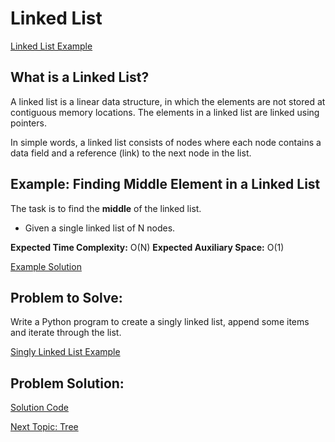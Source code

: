 # Linked List

[Linked List Example](https://github.com/zitlallyalmazan/Final-Project/blob/master/Picture-Files/linked-list-ex.jpeg)

## What is a Linked List?

A linked list is a linear data structure, in which the elements are not stored at contiguous memory locations.
The elements in a linked list are linked using pointers.

In simple words, a linked list consists of nodes where each node contains a data field and a reference (link)
to the next node in the list.

## Example: Finding Middle Element in a Linked List

The task is to find the **middle** of the linked list.

* Given a single linked list of N nodes.

**Expected Time Complexity:** O(N)
**Expected Auxiliary Space:** O(1) 

[Example Solution](https://github.com/zitlallyalmazan/Final-Project/blob/master/Picture-Files/linked-list-example.png)

## Problem to Solve:

Write a Python program to create a singly linked list, append some items and iterate through the list.

[Singly Linked List Example](https://github.com/zitlallyalmazan/Final-Project/blob/master/Picture-Files/singly-linked-list.png)

## Problem Solution:

[Solution Code](https://github.com/zitlallyalmazan/Final-Project/blob/master/Python-Files/linked-list-problem-solution.py)

[Next Topic: Tree](https://github.com/zitlallyalmazan/Final-Project/blob/master/3-topic.md)
